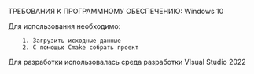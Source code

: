 ТРЕБОВАНИЯ К ПРОГРАММНОМУ ОБЕСПЕЧЕНИЮ:
Windows 10

Для использования необходимо:

  		1. Загрузить исходные данные
  		2. С помощью Cmake собрать проект

Для разработки использовалась среда разработки VIsual Studio 2022